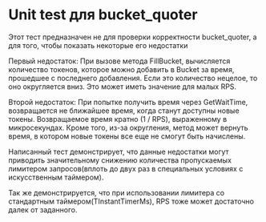 # Unit test для bucket_quoter

Этот тест предназначен не для проверки корректности bucket_quoter, а для того, 
чтобы показать некоторые его недостатки

Первый недостаток: При вызове метода FillBucket, вычисляется количество токенов,
которое можно добавить в Bucket за время, прошедшее с последнего добавления.
Если это количество нецелое, то оно округляется вниз. Это может иметь значение для малых RPS.

Второй недостаток: 
При попытке получить время через GetWaitTime, возвращается не ближайшее время, когда станут доступны новые токены. 
Возвращаемое время кратно (1 / RPS), выраженному в микросекундах. 
Кроме того, из-за округления, метод может вернуть время, в котором новые токены все еще не смогут быть начислены. 

Написанный тест демонстрирует, что данные недостатки могут приводить значительному снижению
количества пропускаемых лимитером запросов(вплоть до двух раз в специальных условиях с искусственным таймером).

Так же демонстрируется, что при использовании лимитера со стандартным таймером(TInstantTimerMs), RPS тоже может 
достаточно далек от заданного.


